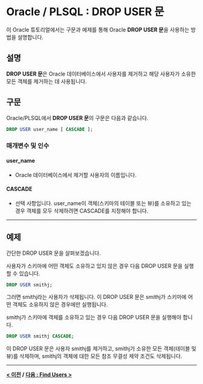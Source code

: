 # Oracle / PLSQL : DROP USER 문

이 Oracle 튜토리얼에서는 구문과 예제를 통해 Oracle **DROP USER 문**을 사용하는 방법을 설명합니다.

## 설명
**DROP USER 문**은 Oracle 데이터베이스에서 사용자를 제거하고 해당 사용자가 소유한 모든 객체를 제거하는 데 사용됩니다.

## 구문
Oracle/PLSQL에서 **DROP USER 문**의 구문은 다음과 같습니다.
```sql
DROP USER user_name [ CASCADE ];
```
### 매개변수 및 인수
#### **user_name**
- Oracle 데이터베이스에서 제거할 사용자의 이름입니다.
#### **CASCADE**
- 선택 사항입니다. user_name이 객체(스키마의 테이블 또는 뷰)를 소유하고 있는 경우 객체를 모두 삭제하려면 CASCADE를 지정해야 합니다.

---
## 예제
간단한 DROP USER 문을 살펴보겠습니다.

사용자가 스키마에 어떤 객체도 소유하고 있지 않은 경우 다음 DROP USER 문을 실행할 수 있습니다.
```sql
DROP USER smithj;
```
그러면 smithj라는 사용자가 삭제됩니다. 이 DROP USER 문은 smithj가 스키마에 어떤 객체도 소유하지 않은 경우에만 실행됩니다.

smithj가 스키마에 객체를 소유하고 있는 경우 다음 DROP USER 문을 실행해야 합니다.
```sql
DROP USER smithj CASCADE;
```
이 DROP USER 문은 사용자 smithj를 제거하고, smithj가 소유한 모든 객체(테이블 및 뷰)를 삭제하며, smithj의 객체에 대한 모든 참조 무결성 제약 조건도 삭제됩니다.

---
**[< 이전](Change_Password.md) / [다음 : Find Users >](Find_Users.md)**
